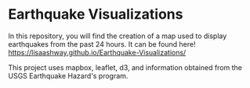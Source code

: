 # Earthquake Visualizations

In this repository, you will find the creation of a map used to display earthquakes from the past 24 hours.
It can be found here!
https://lisaashway.github.io/Earthquake-Visualizations/

This project uses mapbox, leaflet, d3, and information obtained from the USGS Earthquake Hazard's program.

